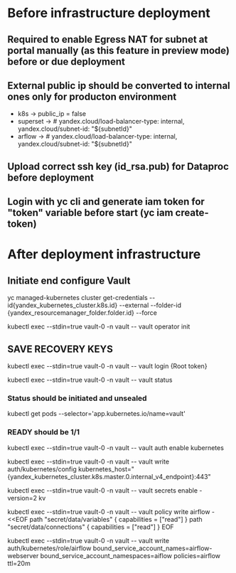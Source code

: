 

# Before infrastructure deployment

## Required to enable Egress NAT for subnet at portal manually (as this feature in preview mode) before or due deployment
## External public ip should be converted to internal ones only for producton environment

* k8s ->    public_ip = false
* superset ->     # yandex.cloud/load-balancer-type: internal, yandex.cloud/subnet-id: "${subnetId}"
* arflow ->       # yandex.cloud/load-balancer-type: internal, yandex.cloud/subnet-id: "${subnetId}"

## Upload correct ssh key (id_rsa.pub) for Dataproc before deployment
## Login with yc cli and generate iam token for "token" variable before start (yc iam create-token)

# After deployment infrastructure

## Initiate end configure Vault

yc managed-kubernetes cluster get-credentials --id{yandex_kubernetes_cluster.k8s.id} --external --folder-id {yandex_resourcemanager_folder.folder.id} --force

kubectl exec --stdin=true vault-0 -n vault -- vault operator init
## SAVE RECOVERY KEYS
kubectl exec --stdin=true vault-0 -n vault -- vault login {Root token}

kubectl exec --stdin=true vault-0 -n vault -- vault status

### Status should be initiated and unsealed

kubectl get pods --selector='app.kubernetes.io/name=vault'

### READY should be 1/1

kubectl exec --stdin=true vault-0 -n vault -- vault auth enable kubernetes

kubectl exec --stdin=true vault-0 -n vault -- vault write auth/kubernetes/config kubernetes_host="{yandex_kubernetes_cluster.k8s.master.0.internal_v4_endpoint}:443"

kubectl exec --stdin=true vault-0 -n vault -- vault secrets enable -version=2 kv

kubectl exec --stdin=true vault-0 -n vault -- vault policy write airflow - <<EOF
      path "secret/data/variables" {
      capabilities = ["read"]
      }
      path "secret/data/connections" {
      capabilities = ["read"]
      }
      EOF

kubectl exec --stdin=true vault-0 -n vault -- vault write auth/kubernetes/role/airflow bound_service_account_names=airflow-webserver bound_service_account_namespaces=aiflow policies=airflow ttl=20m